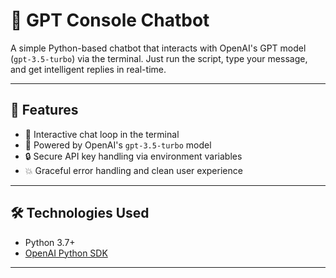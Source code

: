 # 🤖 GPT Console Chatbot

A simple Python-based chatbot that interacts with OpenAI's GPT model (`gpt-3.5-turbo`) via the terminal. Just run the script, type your message, and get intelligent replies in real-time.

---

## 📌 Features

- 🔁 Interactive chat loop in the terminal
- 🧠 Powered by OpenAI's `gpt-3.5-turbo` model
- 🔒 Secure API key handling via environment variables
- 💥 Graceful error handling and clean user experience

---

## 🛠️ Technologies Used

- Python 3.7+
- [OpenAI Python SDK](https://pypi.org/project/openai/)

---
